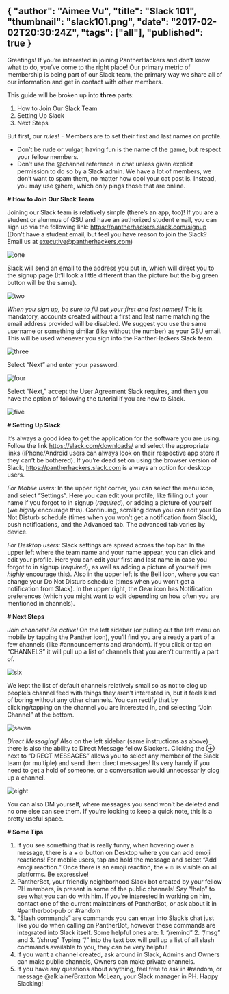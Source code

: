 {
  "author": "Aimee Vu",
  "title": "Slack 101",
  "thumbnail": "slack101.png",
  "date": "2017-02-02T20:30:24Z",
  "tags": ["all"],
  "published": true
}
---
Greetings! If you’re interested in joining PantherHackers and don’t know what to do, you’ve come to the right place! Our primary metric of membership is being part of our Slack team, the primary way we share all of our information and get in contact with other members.

This guide will be broken up into **three** parts:

1. How to Join Our Slack Team
2. Setting Up Slack
3. Next Steps

But first, our _rules_! - Members are to set their first and last names on profile.
- Don’t be rude or vulgar, having fun is the name of the game, but respect your fellow members.
- Don’t use the @channel reference in chat unless given explicit permission to do so by a Slack admin. We have a lot of members, we don’t want to spam them, no matter how cool your cat post is. Instead, you may use @here, which only pings those that are online.

**\# How to Join Our Slack Team**

Joining our Slack team is relatively simple (there’s an app, too)! If you are a student or alumnus of GSU and have an authorized student email, you can sign up via the following link: <https://pantherhackers.slack.com/signup> (Don’t have a student email, but feel you have reason to join the Slack? Email us at [executive@pantherhackers.com](mailto:executive@pantherhackers.com))

![one](http://imgur.com/OqFfDhf)

Slack will send an email to the address you put in, which will direct you to the signup page (It’ll look a little different than the picture but the big green button will be the same).

![two](http://imgur.com/9Jnkkj4)

_When you sign up, be sure to fill out your first and last names!_ This is mandatory, accounts created without a first and last name matching the email address provided will be disabled. We suggest you use the same username or something similar (like without the number) as your GSU email. This will be used whenever you sign into the PantherHackers Slack team.

![three](http://imgur.com/CsPWvea)

Select “Next” and enter your password.

![four](http://imgur.com/bhcmu8l)

Select “Next,” accept the User Agreement Slack requires, and then you have the option of following the tutorial if you are new to Slack.

![five](http://imgur.com/SwbMH8g)

**\# Setting Up Slack**

It’s always a good idea to get the application for the software you are using. Follow the link <https://slack.com/downloads/> and select the appropriate links (iPhone/Android users can always look on their respective app store if they can’t be bothered). If you’re dead set on using the browser version of Slack, <https://pantherhackers.slack.com> is always an option for desktop users.

_For Mobile users:_ In the upper right corner, you can select the menu icon, and select “Settings”. Here you can edit your profile, like filling out your name if you forgot to in signup (_required_), or adding a picture of yourself (we _highly_ encourage this). Continuing, scrolling down you can edit your Do Not Disturb schedule (times when you won’t get a notification from Slack), push notifications, and the Advanced tab. The advanced tab varies by device.

_For Desktop users:_ Slack settings are spread across the top bar. In the upper left where the team name and your name appear, you can click and edit your profile. Here you can edit your first and last name in case you forgot to in signup (_required_), as well as adding a picture of yourself (we _highly_ encourage this). Also in the upper left is the Bell icon, where you can change your Do Not Disturb schedule (times when you won’t get a notification from Slack). In the upper right, the Gear icon has Notification preferences (which you might want to edit depending on how often you are mentioned in channels).

**\# Next Steps**

_Join channels! Be active!_ On the left sidebar (or pulling out the left menu on mobile by tapping the Panther icon), you’ll find you are already a part of a few channels (like #announcements and #random). If you click or tap on “CHANNELS” it will pull up a list of channels that you aren’t currently a part of.

![six](http://imgur.com/Eb4hNtv)

We kept the list of default channels relatively small so as not to clog up people’s channel feed with things they aren’t interested in, but it feels kind of boring without any other channels. You can rectify that by clicking/tapping on the channel you are interested in, and selecting “Join Channel” at the bottom.

![seven](http://imgur.com/rt88fhq)

_Direct Messaging!_ Also on the left sidebar (same instructions as above) there is also the ability to Direct Message fellow Slackers. Clicking the ⊕ next to “DIRECT MESSAGES” allows you to select any member of the Slack team (or multiple) and send them direct messages! Its very handy if you need to get a hold of someone, or a conversation would unnecessarily clog up a channel.

![eight](http://imgur.com/eB1m2Ht)

You can also DM yourself, where messages you send won’t be deleted and no one else can see them. If you’re looking to keep a quick note, this is a pretty useful space.

**\# Some Tips**

1. If you see something that is really funny, when hovering over a message, there is a +☺ button on Desktop where you can add emoji reactions! For mobile users, tap and hold the message and select “Add emoji reaction.” Once there is an emoji reaction, the +☺ is visible on all platforms. Be expressive!
2. PantherBot, your friendly neighborhood Slack bot created by your fellow PH members, is present in some of the public channels! Say “!help” to see what you can do with him. If you’re interested in working on him, contact one of the current maintainers of PantherBot, or ask about it in #pantherbot-pub or #random
3. “Slash commands” are commands you can enter into Slack’s chat just like you do when calling on PantherBot, however these commands are integrated into Slack itself. Some helpful ones are: 1. “/remind” 2. “/msg” and 3. “/shrug” Typing “/” into the text box will pull up a list of all slash commands available to you, they can be very helpful!
4. If you want a channel created, ask around in Slack, Admins and Owners can make public channels, Owners can make private channels.
5. If you have any questions about anything, feel free to ask in #random, or message @alklaine/Braxton McLean, your Slack manager in PH. Happy Slacking!
